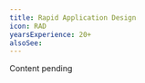 ```yaml
---
title: Rapid Application Design
icon: RAD
yearsExperience: 20+
alsoSee:
---
```


Content pending
